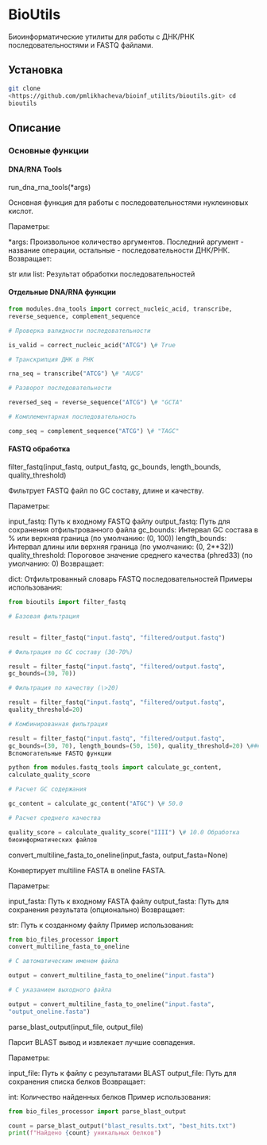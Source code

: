 
# BioUtils

Биоинформатические утилиты для работы с ДНК/РНК последовательностями и
FASTQ файлами.

## Установка

```bash
git clone
<https://github.com/pmlikhacheva/bioinf_utilits/bioutils.git> cd
bioutils
```

## Описание

### Основные функции

#### DNA/RNA Tools

run_dna_rna_tools(\*args)

Основная функция для работы с последовательностями нуклеиновых кислот.

Параметры:

\*args: Произвольное количество аргументов. Последний аргумент -
название операции, остальные - последовательности ДНК/РНК. Возвращает:

str или list: Результат обработки последовательностей

#### Отдельные DNA/RNA функции
```python
from modules.dna_tools import correct_nucleic_acid, transcribe,
reverse_sequence, complement_sequence

# Проверка валидности последовательности

is_valid = correct_nucleic_acid("ATCG") \# True

# Транскрипция ДНК в РНК

rna_seq = transcribe("ATCG") \# "AUCG"

# Разворот последовательности

reversed_seq = reverse_sequence("ATCG") \# "GCTA"

# Комплементарная последовательность

comp_seq = complement_sequence("ATCG") \# "TAGC"
```

#### FASTQ обработка

filter_fastq(input_fastq, output_fastq, gc_bounds, length_bounds,
quality_threshold)

Фильтрует FASTQ файл по GC составу, длине и качеству.

Параметры:

input_fastq: Путь к входному FASTQ файлу output_fastq: Путь для
сохранения отфильтрованного файла gc_bounds: Интервал GC состава в % или
верхняя граница (по умолчанию: (0, 100)) length_bounds: Интервал длины
или верхняя граница (по умолчанию: (0, 2\*\*32)) quality_threshold:
Пороговое значение среднего качества (phred33) (по умолчанию: 0)
Возвращает:

dict: Отфильтрованный словарь FASTQ последовательностей Примеры
использования:
```python
from bioutils import filter_fastq

# Базовая фильтрация


result = filter_fastq("input.fastq", "filtered/output.fastq")

# Фильтрация по GC составу (30-70%)

result = filter_fastq("input.fastq", "filtered/output.fastq",
gc_bounds=(30, 70))

# Фильтрация по качеству (\>20)

result = filter_fastq("input.fastq", "filtered/output.fastq",
quality_threshold=20)

# Комбинированная фильтрация

result = filter_fastq("input.fastq", "filtered/output.fastq",
gc_bounds=(30, 70), length_bounds=(50, 150), quality_threshold=20) \####
Вспомогательные FASTQ функции

python from modules.fastq_tools import calculate_gc_content,
calculate_quality_score

# Расчет GC содержания

gc_content = calculate_gc_content("ATGC") \# 50.0

# Расчет среднего качества

quality_score = calculate_quality_score("IIII") \# 10.0 Обработка
биоинформатических файлов
```

convert_multiline_fasta_to_oneline(input_fasta, output_fasta=None)

Конвертирует multiline FASTA в oneline FASTA.

Параметры:

input_fasta: Путь к входному FASTA файлу output_fasta: Путь для
сохранения результата (опционально) Возвращает:

str: Путь к созданному файлу Пример использования:

```python
from bio_files_processor import
convert_multiline_fasta_to_oneline

# С автоматическим именем файла

output = convert_multiline_fasta_to_oneline("input.fasta")

# С указанием выходного файла

output = convert_multiline_fasta_to_oneline("input.fasta",
"output_oneline.fasta")
```
 parse_blast_output(input_file, output_file)


Парсит BLAST вывод и извлекает лучшие совпадения.

Параметры:

input_file: Путь к файлу с результатами BLAST output_file: Путь для
сохранения списка белков Возвращает:

int: Количество найденных белков Пример использования:

```python
from bio_files_processor import parse_blast_output

count = parse_blast_output("blast_results.txt", "best_hits.txt")
print(f"Найдено {count} уникальных белков")
```

